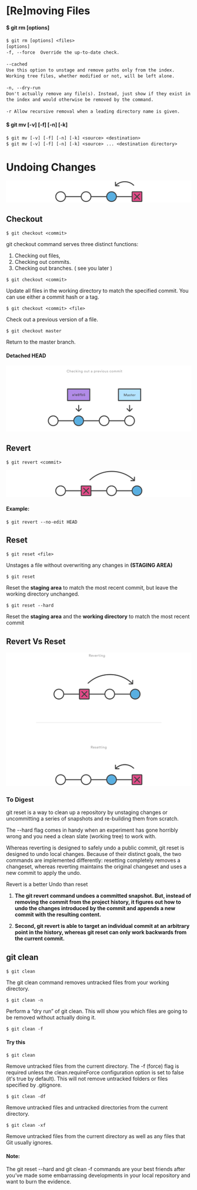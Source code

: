 # [Re]moving Files

#### $ git rm [options] <files>
```
$ git rm [options] <files>
[options]
-f, --force  Override the up-to-date check.

--cached 
Use this option to unstage and remove paths only from the index. 
Working tree files, whether modified or not, will be left alone.

-n, --dry-run
Don't actually remove any file(s). Instead, just show if they exist in the index and would otherwise be removed by the command.

-r Allow recursive removal when a leading directory name is given.
```

#### $ git mv [-v] [-f] [-n] [-k] <source> <destination>

```
$ git mv [-v] [-f] [-n] [-k] <source> <destination>
$ git mv [-v] [-f] [-n] [-k] <source> ... <destination directory>
```

# Undoing Changes 
![](img/undo.svg)
## Checkout
```
$ git checkout <commit>  
```
git checkout command serves three distinct functions: 

1.  Checking out files, 
2.  Checking out commits.
3.  Checking out branches.  ( see you later )

```
$ git checkout <commit>
```
Update all files in the working directory to match the specified commit. 
You can use either a commit hash or a tag.

```
$ git checkout <commit> <file>
```
Check out a previous version of a file.

```
$ git checkout master
```
Return to the master branch.

#### Detached HEAD
![](img/detachedhead.svg)

## Revert
```
$ git revert <commit>
```
![](img/revert.svg)

#### Example:
```
$ git revert --no-edit HEAD
```

## Reset
```
$ git reset <file>
```
Unstages a file without overwriting any changes in **(STAGING AREA)**

```
$ git reset 
```
Reset the **staging area** to match the most recent commit, but leave the working directory unchanged.


```
$ git reset --hard
```
Reset the **staging area** and the **working directory** to match the most recent commit


## Revert Vs Reset
![](img/revertreset.svg)

### To Digest
git reset is a way to clean up a repository by unstaging changes or uncommitting a series of snapshots and re-building them from scratch. 

The --hard flag comes in handy when an experiment has gone horribly wrong and you need a clean slate (working tree) to work with.

Whereas reverting is designed to safely undo a public commit, git reset is designed to undo local changes. Because of their distinct goals, the two commands are implemented differently: resetting completely removes a changeset, whereas reverting maintains the original changeset and uses a new commit to apply the undo.

Revert is a better Undo than reset

1. **The git revert command undoes a committed snapshot. But, instead of removing the commit from the project history, it figures out how to undo the changes introduced by the commit and appends a new commit with the resulting content.**

1. **Second, git revert is able to target an individual commit at an arbitrary point in the history, whereas git reset can only work backwards from the current commit.**

## git clean
```
$ git clean
```

The git clean command removes untracked files from your working directory. 

```
$ git clean -n
```
Perform a “dry run” of git clean. This will show you which files are going to be removed without actually doing it.

```
$ git clean -f
```

#### Try this

```
$ git clean
```
Remove untracked files from the current directory. The -f (force) flag is required unless the clean.requireForce configuration option is set to false (it's true by default). This will not remove untracked folders or files specified by .gitignore.

```
$ git clean -df
```
Remove untracked files and untracked directories from the current directory.

```
$ git clean -xf
```
Remove untracked files from the current directory as well as any files that Git usually ignores.

#### Note:
The git reset --hard and git clean -f commands are your best friends after you’ve made some embarrassing developments in your local repository and want to burn the evidence. 


